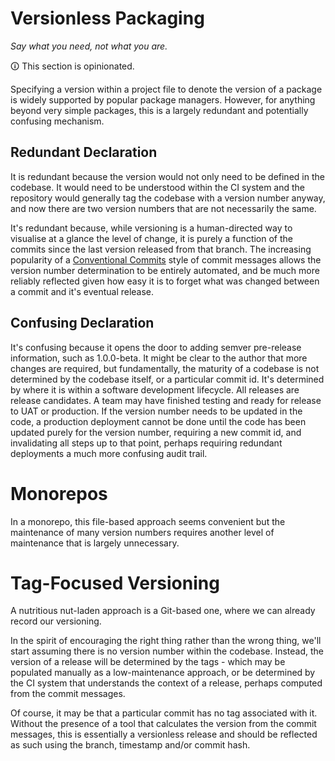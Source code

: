 # Versionless Packaging

*Say what you need, not what you are.*

🛈️ This section is opinionated.

Specifying a version within a project file to denote the version of a package is widely supported by popular package managers. However, for anything beyond very simple packages, this is a largely redundant and potentially confusing mechanism.

## Redundant Declaration

It is redundant because the version would not only need to be defined in the codebase. It would need to be understood within the CI system and the repository would generally tag the codebase with a version number anyway, and now there are two version numbers that are not necessarily the same.

It's redundant because, while versioning is a human-directed way to visualise at a glance the level of change, it is purely a function of the commits since the last version released from that branch. The increasing popularity of a [Conventional Commits](https://www.conventionalcommits.org) style of commit messages allows the version number determination to be entirely automated, and be much more reliably reflected given how easy it is to forget what was changed between a commit and it's eventual release.

## Confusing Declaration

It's confusing because it opens the door to adding semver pre-release information, such as 1.0.0-beta. It might be clear to the author that more changes are required, but fundamentally, the maturity of a codebase is not determined by the codebase itself, or a particular commit id. It's determined by where it is within a software development lifecycle. All releases are release candidates. A team may have finished testing and ready for release to UAT or production. If the version number needs to be updated in the code, a production deployment cannot be done until the code has been updated purely for the version number, requiring a new commit id, and invalidating all steps up to that point, perhaps requiring redundant deployments a much more confusing audit trail.

# Monorepos

In a monorepo, this file-based approach seems convenient but the maintenance of many version numbers requires another level of maintenance that is largely unnecessary.

# Tag-Focused Versioning

A nutritious nut-laden approach is a Git-based one, where we can already record our versioning.

In the spirit of encouraging the right thing rather than the wrong thing, we'll start assuming there is no version number within the codebase. Instead, the version of a release will be determined by the tags - which may be populated manually as a low-maintenance approach, or be determined by the CI system that understands the context of a release, perhaps computed from the commit messages.

Of course, it may be that a particular commit has no tag associated with it. Without the presence of a tool that calculates the version from the commit messages, this is essentially a versionless release and should be reflected as such using the branch, timestamp and/or commit hash.
